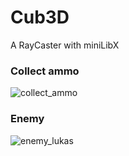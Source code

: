 # Cub3D
A RayCaster with miniLibX

### Collect ammo
![collect_ammo](https://github.com/user-attachments/assets/2a322204-50b8-4e25-973b-bf8c2877e194)

### Enemy
![enemy_lukas](https://github.com/user-attachments/assets/b66d94ed-f526-415a-af82-0082084c1611)
